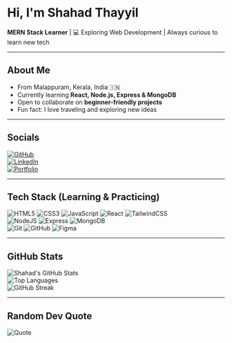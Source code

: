 # Hi, I'm Shahad Thayyil  

 **MERN Stack Learner** | 💻 Exploring Web Development |  Always curious to learn new tech  

---

## About Me
- From Malappuram, Kerala, India 🇮🇳  
- Currently learning **React, Node.js, Express & MongoDB**  
- Open to collaborate on **beginner-friendly projects**  
- Fun fact: I love traveling and exploring new ideas 

---

## Socials
[![GitHub](https://img.shields.io/badge/GitHub-181717?style=for-the-badge&logo=github&logoColor=white)](https://github.com/ShahadThayyil)  
[![LinkedIn](https://img.shields.io/badge/LinkedIn-0077B5?style=for-the-badge&logo=linkedin&logoColor=white)](https://linkedin.com/)  
[![Portfolio](https://img.shields.io/badge/Portfolio-FF5722?style=for-the-badge&logo=firefox&logoColor=white)](#)  

---

## Tech Stack (Learning & Practicing)
![HTML5](https://img.shields.io/badge/html5-%23E34F26.svg?style=for-the-badge&logo=html5&logoColor=white)
![CSS3](https://img.shields.io/badge/css3-%231572B6.svg?style=for-the-badge&logo=css3&logoColor=white)
![JavaScript](https://img.shields.io/badge/javascript-%23323330.svg?style=for-the-badge&logo=javascript&logoColor=%23F7DF1E)
![React](https://img.shields.io/badge/react-%2320232a.svg?style=for-the-badge&logo=react&logoColor=%2361DAFB)
![TailwindCSS](https://img.shields.io/badge/tailwindcss-%2338B2AC.svg?style=for-the-badge&logo=tailwind-css&logoColor=white)  
![NodeJS](https://img.shields.io/badge/node.js-6DA55F?style=for-the-badge&logo=node.js&logoColor=white)
![Express](https://img.shields.io/badge/express.js-%23404d59.svg?style=for-the-badge&logo=express&logoColor=%2361DAFB)
![MongoDB](https://img.shields.io/badge/MongoDB-%234ea94b.svg?style=for-the-badge&logo=mongodb&logoColor=white)  
![Git](https://img.shields.io/badge/git-%23F05033.svg?style=for-the-badge&logo=git&logoColor=white)
![GitHub](https://img.shields.io/badge/github-%23121011.svg?style=for-the-badge&logo=github&logoColor=white)
![Figma](https://img.shields.io/badge/figma-%23F24E1E.svg?style=for-the-badge&logo=figma&logoColor=white)

---

## GitHub Stats
![Shahad's GitHub Stats](https://github-readme-stats.vercel.app/api?username=ShahadThayyil&show_icons=true&theme=tokyonight)  
![Top Languages](https://github-readme-stats.vercel.app/api/top-langs/?username=ShahadThayyil&layout=compact&theme=tokyonight)  
![GitHub Streak](https://github-readme-streak-stats.herokuapp.com/?user=ShahadThayyil&theme=tokyonight)  

---

## Random Dev Quote
![Quote](https://quotes-github-readme.vercel.app/api?type=horizontal&theme=tokyonight)
